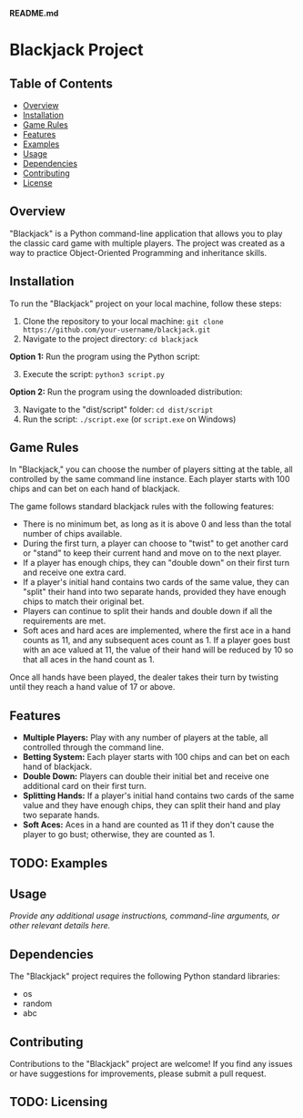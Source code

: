 **README.md**

# Blackjack Project

## Table of Contents

- [Overview](#overview)
- [Installation](#installation)
- [Game Rules](#game-rules)
- [Features](#features)
- [Examples](#examples)
- [Usage](#usage)
- [Dependencies](#dependencies)
- [Contributing](#contributing)
- [License](#license)

## Overview

"Blackjack" is a Python command-line application that allows you to play the classic card game with multiple players. The project was created as a way to practice Object-Oriented Programming and inheritance skills.

## Installation

To run the "Blackjack" project on your local machine, follow these steps:

1. Clone the repository to your local machine: `git clone https://github.com/your-username/blackjack.git`
2. Navigate to the project directory: `cd blackjack`

**Option 1:** Run the program using the Python script:

3. Execute the script: `python3 script.py`

**Option 2:** Run the program using the downloaded distribution:

3. Navigate to the "dist/script" folder: `cd dist/script`
5. Run the script: `./script.exe` (or `script.exe` on Windows)

## Game Rules

In "Blackjack," you can choose the number of players sitting at the table, all controlled by the same command line instance. Each player starts with 100 chips and can bet on each hand of blackjack.

The game follows standard blackjack rules with the following features:

- There is no minimum bet, as long as it is above 0 and less than the total number of chips available.
- During the first turn, a player can choose to "twist" to get another card or "stand" to keep their current hand and move on to the next player.
- If a player has enough chips, they can "double down" on their first turn and receive one extra card.
- If a player's initial hand contains two cards of the same value, they can "split" their hand into two separate hands, provided they have enough chips to match their original bet.
- Players can continue to split their hands and double down if all the requirements are met.
- Soft aces and hard aces are implemented, where the first ace in a hand counts as 11, and any subsequent aces count as 1. If a player goes bust with an ace valued at 11, the value of their hand will be reduced by 10 so that all aces in the hand count as 1.

Once all hands have been played, the dealer takes their turn by twisting until they reach a hand value of 17 or above.

## Features

- **Multiple Players:** Play with any number of players at the table, all controlled through the command line.
- **Betting System:** Each player starts with 100 chips and can bet on each hand of blackjack.
- **Double Down:** Players can double their initial bet and receive one additional card on their first turn.
- **Splitting Hands:** If a player's initial hand contains two cards of the same value and they have enough chips, they can split their hand and play two separate hands.
- **Soft Aces:** Aces in a hand are counted as 11 if they don't cause the player to go bust; otherwise, they are counted as 1.

## TODO: Examples

## Usage

*Provide any additional usage instructions, command-line arguments, or other relevant details here.*

## Dependencies

The "Blackjack" project requires the following Python standard libraries:

- os
- random
- abc

## Contributing

Contributions to the "Blackjack" project are welcome! If you find any issues or have suggestions for improvements, please submit a pull request.

## TODO: Licensing
